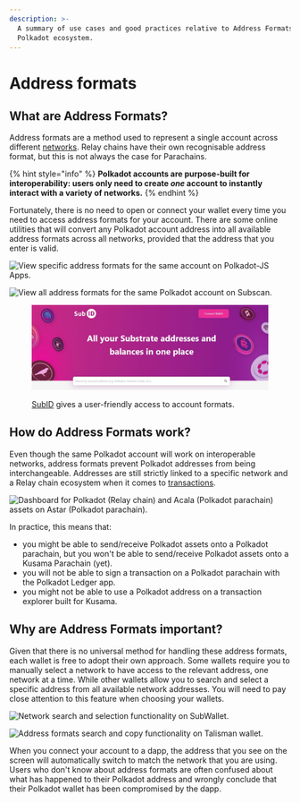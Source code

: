 ```yaml
---
description: >-
  A summary of use cases and good practices relative to Address Formats in the
  Polkadot ecosystem.
---
```


# Address formats

## What are Address Formats?

Address formats are a method used to represent a single account across different [networks](../5.regulations/networks/). Relay chains have their own recognisable address format, but this is not always the case for Parachains.&#x20;

{% hint style="info" %}
**Polkadot accounts are purpose-built for interoperability: users only need to create **_**one**_** account to instantly interact with a variety of networks.**&#x20;
{% endhint %}



Fortunately, there is no need to open or connect your wallet every time you need to access address formats for your account. There are some online utilities that will convert any Polkadot account address into all available address formats across all networks, provided that the address that you enter is valid.

![View specific address formats for the same account on Polkadot-JS Apps.](../../.gitbook/assets/A\_AFPJS.JPG)

![View all address formats for the same Polkadot account on Subscan.](../../.gitbook/assets/A\_AFSubscan.JPG)

<figure><img src="../../.gitbook/assets/A_AFSubID.JPG" alt=""><figcaption><p> <a href="https://sub.id/">SubID</a> gives a user-friendly access to account formats.</p></figcaption></figure>



## How do Address Formats work?

Even though the same Polkadot account will work on interoperable networks, address formats prevent Polkadot addresses from being interchangeable. Addresses are still strictly linked to a specific network and a Relay chain ecosystem when it comes to [transactions](../3.operations/).&#x20;

![Dashboard for Polkadot (Relay chain) and Acala (Polkadot parachain) assets on Astar (Polkadot parachain).](../../.gitbook/assets/A\_AFAstar.JPG)



In practice, this means that:

* you might be able to send/receive Polkadot assets onto a Polkadot parachain, but you won't be able to send/receive Polkadot assets onto a Kusama Parachain (yet).&#x20;
* you will not be able to sign a transaction on a Polkadot parachain with the Polkadot Ledger app.
* you might not be able to use a Polkadot address on a transaction explorer built for Kusama.



## Why are Address Formats important?

Given that there is no universal method for handling these address formats, each wallet is free to adopt their own approach. Some wallets require you to manually select a network to have access to the relevant address, one network at a time. While other wallets allow you to search and select a specific address from all available network addresses. You will need to pay close attention to this feature when choosing your wallets.

![Network search and selection functionality on SubWallet.](../../.gitbook/assets/A\_AFSubwallet.JPG)

![Address formats search and copy functionality on Talisman wallet.](../../.gitbook/assets/A\_AFTalisman.JPG)



When you connect your account to a dapp, the address that you see on the screen will automatically switch to match the network that you are using. Users who don't know about address formats are often confused about what has happened to their Polkadot address and wrongly conclude that their Polkadot wallet has been compromised by the dapp.

